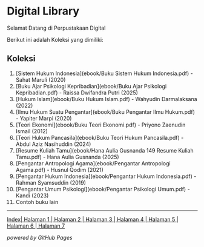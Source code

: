 # Digital Library 

Selamat Datang di Perpustakaan Digital 

Berikut ini adalah Koleksi yang dimiliki: 
## Koleksi 

1. [Sistem Hukum Indonesia](ebook/Buku Sistem Hukum Indonesia.pdf) - Sahat Maruli (2020)
2. [Buku Ajar Psikologi Kepribadian](ebook/Buku Ajar Psikologi Kepribadian.pdf) - Raissa Dwifandra Putri (2025)
3. [Hukum Islam](ebook/Buku Hukum Islam.pdf) - Wahyudin Darmalaksana (2022)
4. [Ilmu Hukum Suatu Pengantar](ebook/Buku Pengantar Ilmu Hukum.pdf) - Yapiter Marpi (2020)
5. [Teori Ekonomi](ebook/Buku Teori Ekonomi.pdf) - Priyono Zaenudin Ismail (2012)
6. [Teori Hukum Pancasila](ebook/Buku Teori Hukum Pancasila.pdf) - Abdul Aziz Nasihuddin (2024)
7. [Resume Kuliah Tamu](ebook/Hana Aulia Gusnanda 149 Resume Kuliah Tamu.pdf) - Hana Aulia Gusnanda (2025)
8. [Pengantar Antropologi Agama](ebook/Pengantar Antropologi Agama.pdf) - Husnul Qodim (2021)
9. [Pengantar Hukum Indonesia](ebook/Pengantar Hukum Indonesia.pdf) - Rahman Syamsuddin (2019)
10. [Pengantar Umum Psikologi](ebook/Pengantar Psikologi Umum.pdf) - Kandi (2023)
11. Contoh buku lain

---
<a href="webti/index.md"> Index|</a><a href="webti/halaman1.html"> Halaman 1 </a>|<a href="webti/halaman2.html"> Halaman 2 </a>|<a href="webti/halaman3.html"> Halaman 3 </a>|<a href="webti/halaman4.html"> Halaman 4 </a>|<a href="webti/halaman5.html"> Halaman 5 </a>|<a href="webti/halaman6.html"> Halaman 6 </a>|<a href="webti/halaman7.html"> Halaman 7 </a>
   
*powered by GitHub Pages*
